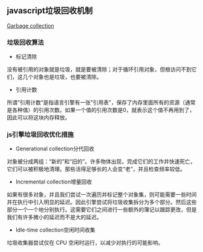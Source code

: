 ## javascript垃圾回收机制

[Garbage collection](https://javascript.info/garbage-collection)

### 垃圾回收算法

- 标记清除

没有被引用的对象就是垃圾，就是要被清除；对于循环引用对象，但根访问不到它们，这几个对象也是垃圾，也要被清除。

- 引用计数

所谓”引用计数”是指语言引擎有一张”引用表”，保存了内存里面所有的资源（通常是各种值）的引用次数。如果一个值的引用次数是0，就表示这个值不再用到了，因此可以将这块内存释放。

### js引擎垃圾回收优化措施

- Generational collection分代回收

对象被分成两组：“新的”和“旧的”。许多物体出现，完成它们的工作并快速死亡，它们可以被积极地清理。那些活得足够长的人会变“老”，并且检查频率较低。

- Incremental collection增量回收

如果有很多对象，并且我们尝试一次遍历并标记整个对象集，则可能需要一些时间并在执行中引入明显的延迟。因此引擎尝试将垃圾收集拆分为多个部分。然后这些部分一个一个地分别执行。这需要它们之间进行一些额外的簿记以跟踪更改，但是我们有许多微小的延迟而不是大的延迟。

- Idle-time collection空闲时间收集

垃圾收集器尝试仅在 CPU 空闲时运行，以减少对执行的可能影响。
